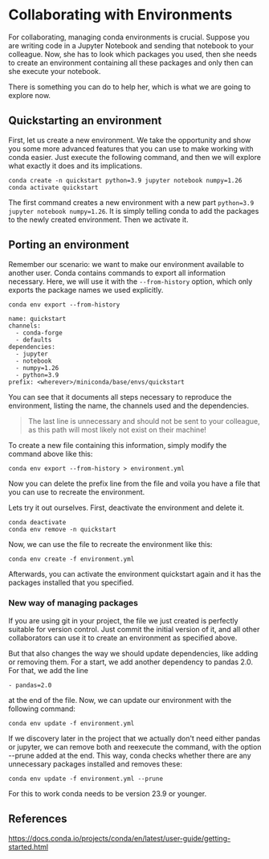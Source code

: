 # Collaborating with Environments

For collaborating, managing conda environments is crucial. Suppose you are writing code in a Jupyter Notebook and sending that notebook to your colleague. Now, she has to look which packages you used, then she needs to create an environment containing all these packages and only then can she execute your notebook.

There is something you can do to help her, which is what we are going to explore now.

## Quickstarting an environment

First, let us create a new environment. We take the opportunity and show you some more advanced features that you can use to make working with conda easier. Just execute the following command, and then we will explore what exactly it does and its implications.

```
conda create -n quickstart python=3.9 jupyter notebook numpy=1.26
conda activate quickstart
```

The first command creates a new environment with a new part `python=3.9 jupyter notebook numpy=1.26`. It is simply telling conda to add the packages to the newly created environment. Then we activate it.

## Porting an environment

Remember our scenario: we want to make our environment available to another user. Conda contains commands to export all information necessary. Here, we will use it with the `--from-history` option, which only exports the package names we used explicitly.

```
conda env export --from-history

name: quickstart
channels:
  - conda-forge
  - defaults
dependencies:
  - jupyter
  - notebook
  - numpy=1.26
  - python=3.9
prefix: <wherever>/miniconda/base/envs/quickstart
```
You can see that it documents all steps necessary to reproduce the environment, listing the name, the channels used and the dependencies. 
> The last line is unnecessary and should not be sent to your colleague, as this path will most likely not exist on their machine!

To create a new file containing this information, simply modify the command above like this:
```
conda env export --from-history > environment.yml
```
Now you can delete the prefix line from the file and voila you have a file that you can use to recreate the environment.

Lets try it out ourselves. First, deactivate the environment and delete it.
```
conda deactivate
conda env remove -n quickstart
```
Now, we can use the file to recreate the environment like this:
```
conda env create -f environment.yml
```
Afterwards, you can activate the environment quickstart again and it has the packages installed that you specified.

### New way of managing packages

If you are using git in your project, the file we just created is perfectly suitable for version control. Just commit the initial version of it, and all other collaborators can use it to create an environment as specified above.

But that also changes the way we should update dependencies, like adding or removing them. For a start, we add another dependency to pandas 2.0. For that, we add the line 
```
- pandas=2.0
```
at the end of the file. Now, we can update our environment with the following command:
```
conda env update -f environment.yml
```
If we discovery later in the project that we actually don't need either pandas or jupyter, we can remove both and reexecute the command, with the option --prune added at the end. This way, conda checks whether there are any unnecessary packages installed and removes these:
```
conda env update -f environment.yml --prune
```
For this to work conda needs to be version 23.9 or younger.

## References

https://docs.conda.io/projects/conda/en/latest/user-guide/getting-started.html